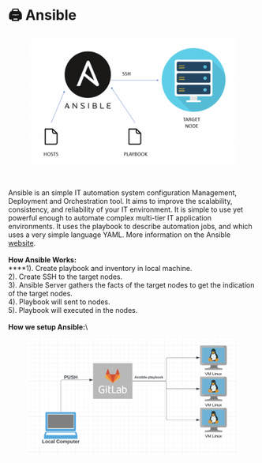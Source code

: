 # 🖨 Ansible



<figure><img src="../../.gitbook/assets/Screen Shot 2022-10-23 at 11.19.27 PM.png" alt=""><figcaption><p><br></p></figcaption></figure>

Ansible is an simple IT automation system configuration Management, Deployment and Orchestration tool. It aims to improve the scalability, consistency, and reliability of your IT environment. It is simple to use yet powerful enough to automate complex multi-tier IT application environments. It uses the playbook to describe automation jobs, and which uses a very simple language YAML. More information on the Ansible [website](https://ansible.com/).\
\
**How Ansible Works:**\
****1). Create playbook and inventory in local machine. \
2\). Create SSH to the target nodes.\
3\). Ansible Server gathers the facts of the target nodes to get the indication of the target nodes.\
4\). Playbook  will sent to nodes.\
5\). Playbook will executed in the nodes.\
\
**How we setup Ansible:**\


<figure><img src="../../.gitbook/assets/Screen Shot 2022-10-23 at 11.56.16 PM.png" alt=""><figcaption></figcaption></figure>
